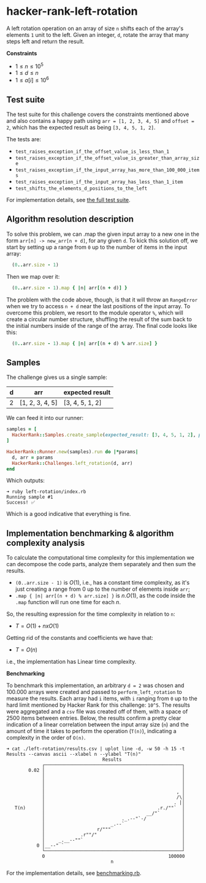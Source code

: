 # hacker-rank-left-rotation

A left rotation operation on an array of size `n` shifts each of the array's elements `1` unit to the left. Given an integer, `d`, rotate the array that many steps left and return the result.

**Constraints**

- $1 \leq n \leq 10^5$
- $1 \leq d \leq n$
- $1 \leq a[i] \leq 10^6$

## Test suite

The test suite for this challenge covers the constraints mentioned above and also contains a happy path using `arr = [1, 2, 3, 4, 5]` and `offset = 2`, which has the expected result as being `[3, 4, 5, 1, 2]`.

The tests are:

- `test_raises_exception_if_the_offset_value_is_less_than_1`
- `test_raises_exception_if_the_offset_value_is_greater_than_array_size`
- `test_raises_exception_if_the_input_array_has_more_than_100_000_items`
- `test_raises_exception_if_the_input_array_has_less_than_1_item`
- `test_shifts_the_elements_d_positions_to_the_left`

For implementation details, see [the full test suite](./perform_left_rotation.spec.rb).

## Algorithm resolution description

To solve this problem, we can .map the given input array to a new one in the form `arr[n] -> new_arr[n + d]`, for any given `d`. To kick this solution off, we start by setting up a range from `0` up to the number of items in the input array:

```ruby
  (0..arr.size - 1)
```

Then we map over it:

```ruby
  (0..arr.size - 1).map { |n| arr[(n + d)] }
```

The problem with the code above, though, is that it will throw an `RangeError` when we try to access `n + d` near the last positions of the input array. To overcome this problem, we resort to the module operator `%`, which will create a circular number structure, shuffling the result of the sum back to the initial numbers inside of the range of the array. The final code looks like this:

```ruby
  (0..arr.size - 1).map { |n| arr[(n + d) % arr.size] }
```

## Samples

The challenge gives us a single sample:

| d   | arr             | expected result |
| --- | --------------- | --------------- |
| 2   | [1, 2, 3, 4, 5] | [3, 4, 5, 1, 2] |

We can feed it into our runner:

```ruby
samples = [
  HackerRank::Samples.create_sample(expected_result: [3, 4, 5, 1, 2], params: [2, [1, 2, 3, 4, 5]]),
]

HackerRank::Runner.new(samples).run do |*params|
  d, arr = params
  HackerRank::Challenges.left_rotation(d, arr)
end
```

Which outputs:

```console
➜ ruby left-rotation/index.rb
Running sample #1
Success! ✅
```

Which is a good indicative that everything is fine.

## Implementation benchmarking & algorithm complexity analysis

To calculate the computational time complexity for this implementation we can decompose the code parts, analyze them separately and then sum the results.

- `(0..arr.size - 1)` is $O(1)$, i.e., has a constant time complexity, as it's just creating a range from 0 up to the number of elements inside `arr`;
- `.map { |n| arr[(n + d) % arr.size] }` is $n.O(1)$, as the code inside the `.map` function will run one time for each $n$.

So, the resulting expression for the time complexity in relation to `n`:

- $T = O(1) + n x O(1)$

Getting rid of the constants and coefficients we have that:

- $T = O(n)$

i.e., the implementation has Linear time complexity.

**Benchmarking**

To benchmark this implementation, an arbitrary `d = 2` was chosen and 100.000 arrays were created and passed to `perform_left_rotation` to measure the results. Each array had `i` items, with `i` ranging from `0` up to the hard limit mentioned by Hacker Rank for this challenge: `10^5`. The results were aggregated and a `csv` file was created off of them, with a space of 2500 items between entries. Below, the results confirm a pretty clear indication of a linear correlation between the input array size (`n`) and the amount of time it takes to perform the operation (`T(n)`), indicating a complexity in the order of `O(n)`.

```console
➜ cat ./left-rotation/results.csv | uplot line -d, -w 50 -h 15 -t Results --canvas ascii --xlabel n --ylabel "T(n)"
                                   Results
             ┌──────────────────────────────────────────────────┐
        0.02 │                                                  │
             │                                                  │
             │                                                  │
             │                                                  │
             │                                                , │
             │                                                /\│
             │                                               . |│
   T(n)      │                                         .r./""`  │
             │                                     __/"`        │
             │                            ._.--"`-/             │
             │                        _.--`                     │
             │                   r/"""                          │
             │             .r""/"                               │
             │     _.__--""`                                    │
           0 │__--" `                                           │
             └──────────────────────────────────────────────────┘
             0                                             100000
                                      n

```

For the implementation details, see [benchmarking.rb](./benchmarking.rb).
